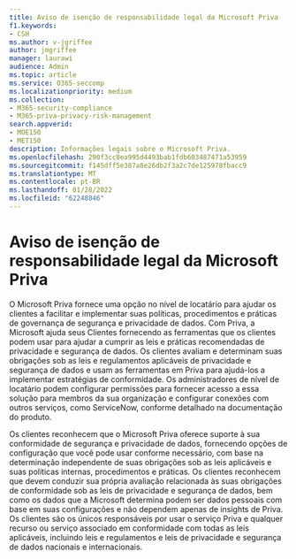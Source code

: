 ```yaml
---
title: Aviso de isenção de responsabilidade legal da Microsoft Priva
f1.keywords:
- CSH
ms.author: v-jgriffee
author: jmgriffee
manager: laurawi
audience: Admin
ms.topic: article
ms.service: O365-seccomp
ms.localizationpriority: medium
ms.collection:
- M365-security-compliance
- M365-priva-privacy-risk-management
search.appverid:
- MOE150
- MET150
description: Informações legais sobre o Microsoft Priva.
ms.openlocfilehash: 290f3cc8ea995d4493bab1fdb603487471a53959
ms.sourcegitcommit: f145dff5e387a8e26db2f3a2c7de125978fbacc9
ms.translationtype: MT
ms.contentlocale: pt-BR
ms.lasthandoff: 01/28/2022
ms.locfileid: "62248846"
---
```

# <a name="microsoft-priva-legal-disclaimer"></a>Aviso de isenção de responsabilidade legal da Microsoft Priva

O Microsoft Priva fornece uma opção no nível de locatário para ajudar os clientes a facilitar e implementar suas políticas, procedimentos e práticas de governança de segurança e privacidade de dados. Com Priva, a Microsoft ajuda seus Clientes fornecendo as ferramentas que os clientes podem usar para ajudar a cumprir as leis e práticas recomendadas de privacidade e segurança de dados. Os clientes avaliam e determinam suas obrigações sob as leis e regulamentos aplicáveis de privacidade e segurança de dados e usam as ferramentas em Priva para ajudá-los a implementar estratégias de conformidade. Os administradores de nível de locatário podem configurar permissões para fornecer acesso a essa solução para membros da sua organização e configurar conexões com outros serviços, como ServiceNow, conforme detalhado na documentação do produto.

Os clientes reconhecem que o Microsoft Priva oferece suporte à sua conformidade de segurança e privacidade de dados, fornecendo opções de configuração que você pode usar conforme necessário, com base na determinação independente de suas obrigações sob as leis aplicáveis e suas políticas internas, procedimentos e práticas. Os clientes reconhecem que devem conduzir sua própria avaliação relacionada às suas obrigações de conformidade sob as leis de privacidade e segurança de dados, bem como os dados que a Microsoft determina podem ser dados pessoais com base em suas configurações e não dependem apenas de insights de Priva. Os clientes são os únicos responsáveis por usar o serviço Priva e qualquer recurso ou serviço associado em conformidade com todas as leis aplicáveis, incluindo leis e regulamentos e leis de privacidade e segurança de dados nacionais e internacionais.
